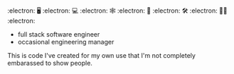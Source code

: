 :electron: 🖥️ :electron: 💻 :electron: 🕸️ :electron: 📱 :electron: 🛠️ :electron: 🤦‍♂️ :electron:

- full stack software engineer
- occasional engineering manager

This is code I've created for my own use that I'm not completely embarassed to show people.
